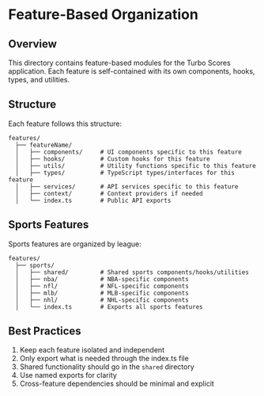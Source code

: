 # Feature-Based Organization

## Overview
This directory contains feature-based modules for the Turbo Scores application. Each feature is self-contained with its own components, hooks, types, and utilities.

## Structure
Each feature follows this structure:

```
features/
  ├── featureName/
  │   ├── components/     # UI components specific to this feature
  │   ├── hooks/          # Custom hooks for this feature
  │   ├── utils/          # Utility functions specific to this feature
  │   ├── types/          # TypeScript types/interfaces for this feature
  │   ├── services/       # API services specific to this feature
  │   ├── context/        # Context providers if needed
  │   └── index.ts        # Public API exports
```

## Sports Features
Sports features are organized by league:

```
features/
  ├── sports/
  │   ├── shared/         # Shared sports components/hooks/utilities
  │   ├── nba/            # NBA-specific components
  │   ├── nfl/            # NFL-specific components
  │   ├── mlb/            # MLB-specific components
  │   ├── nhl/            # NHL-specific components
  │   └── index.ts        # Exports all sports features
```

## Best Practices
1. Keep each feature isolated and independent
2. Only export what is needed through the index.ts file
3. Shared functionality should go in the `shared` directory
4. Use named exports for clarity
5. Cross-feature dependencies should be minimal and explicit 